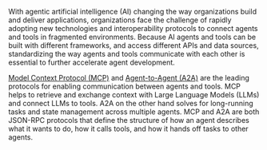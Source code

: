 With agentic artificial intelligence (AI) changing the way organizations build and deliver applications, organizations face the challenge of rapidly adopting new technologies and interoperability protocols to connect agents and tools in fragmented environments. Because AI agents and tools can be built with different frameworks, and access different APIs and data sources, standardizing the way agents and tools communicate with each other is essential to further accelerate agent development. 

[Model Context Protocol (MCP)](https://modelcontextprotocol.io/docs/getting-started/intro) and [Agent-to-Agent (A2A)](https://github.com/a2aproject/A2A) are the leading protocols for enabling communication between agents and tools. MCP helps to retrieve and exchange context with Large Language Models (LLMs) and connect LLMs to tools. A2A on the other hand solves for long-running tasks and state management across multiple agents. MCP and A2A are both JSON-RPC protocols that define the structure of how an agent describes what it wants to do, how it calls tools, and how it hands off tasks to other agents.